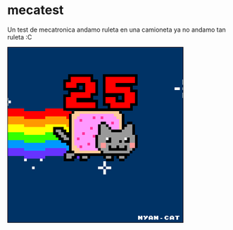 # mecatest
Un test de mecatronica
andamo ruleta en una camioneta
ya no andamo tan ruleta :C

![](Ejercicio2-img1.gif)

